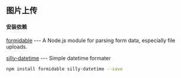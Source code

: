 ## 图片上传
#### 安装依赖
[formidable](https://www.npmjs.com/package/formidable) --- A Node.js module for parsing form data, especially file uploads.

[silly-datetime](https://www.npmjs.com/package/silly-datetime) --- Simple datetime formater
```bash
npm install formidable silly-datetime --save
```